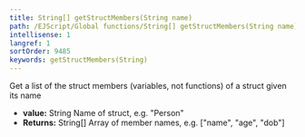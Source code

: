 ```yaml
---
title: String[] getStructMembers(String name)
path: /EJScript/Global functions/String[] getStructMembers(String name)
intellisense: 1
langref: 1
sortOrder: 9485
keywords: getStructMembers(String)
---
```



Get a list of the struct members (variables, not functions) of a struct given its name



* **value:** String Name of struct, e.g. "Person"
* **Returns:** String[] Array of member names, e.g. ["name", "age", "dob"]


